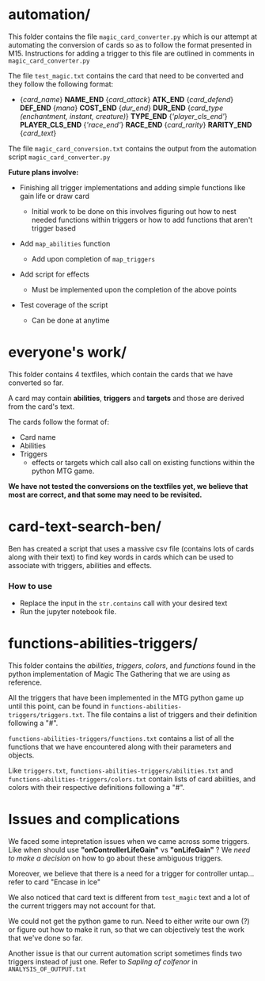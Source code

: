 # automation/
This folder contains the file `magic_card_converter.py` which is our attempt at automating the conversion of cards so as to follow the format presented in M15.
Instructions for adding a trigger to this file are outlined in comments in `magic_card_converter.py`

The file `test_magic.txt` contains the card that need to be converted and they follow the following format:

- {_card_name_} **NAME_END** {_card_attack_} **ATK_END** {_card_defend_} **DEF_END** {_mana_} **COST_END** {_dur_end_} **DUR_END** {_card_type (enchantment, instant, creature)_} **TYPE_END** {_'player_cls_end'_} **PLAYER_CLS_END** {_'race_end'_} **RACE_END** {_card_rarity_} **RARITY_END** {_card_text_}

The file `magic_card_conversion.txt` contains the output from the automation script `magic_card_converter.py`

**Future plans involve:** 
- Finishing all trigger implementations and adding simple functions like gain life or draw card
  - Initial work to be done on this involves figuring out how to nest needed functions within triggers or how to add functions that aren't trigger based

- Add `map_abilities` function
  - Add upon completion of `map_triggers`
- Add script for effects
  - Must be implemented upon the completion of the above points
- Test coverage of the script
  - Can be done at anytime

# everyone's work/
This folder contains 4 textfiles, which contain the cards that we have converted so far.

A card may contain **abilities**, **triggers** and **targets** and those are derived from the card's text.

The cards follow the format of:
- Card name
- Abilities
- Triggers
  - effects or targets which call also call on existing functions within the python MTG game.

**We have not tested the conversions on the textfiles yet, we believe that most are correct, and that some may need to be revisited.**

# card-text-search-ben/
Ben has created a script that uses a massive csv file (contains lots of cards along with their text) to find key words in cards which can be used to associate with triggers, abilities and effects.

### How to use
- Replace the input in the `str.contains` call with your desired text
- Run the jupyter notebook file.

# functions-abilities-triggers/
This folder contains the *abilities*, *triggers*, *colors*, and *functions* found in the python implementation of Magic The Gathering that we are using as reference.

All the triggers that have been implemented in the MTG python game up until this point, can be found in `functions-abilities-triggers/triggers.txt`. The file contains a list of triggers and their definition following a "#".

`functions-abilities-triggers/functions.txt` contains a list of all the functions that we have encountered along with their parameters and objects.

Like `triggers.txt`, `functions-abilities-triggers/abilities.txt` and `functions-abilities-triggers/colors.txt` contain lists of card abilities, and colors with their respective definitions following a "#".

# Issues and complications

We faced some intepretation issues when we came across some triggers. Like when should use **"onControllerLifeGain"** vs **"onLifeGain"** ? We *need to make a decision* on how to go about these ambiguous triggers.

Moreover, we believe that there is a need for a trigger for controller untap... refer to card "Encase in Ice"

We also noticed that card text is different from  `test_magic` text and a lot of the current triggers may not account for that.

We could not get the python game to run. Need to either write our own (?) or figure out how to make it run, so that we can objectively test the work that we've done so far.

Another issue is that our current automation script sometimes finds two triggers instead of just one. Refer to _Sapling of colfenor_ in `ANALYSIS_OF_OUTPUT.txt`
